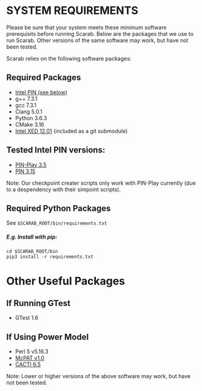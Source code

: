 # SYSTEM REQUIREMENTS

Please be sure that your system meets these minimum software prerequisits
before running Scarab. Below are the packages that we use to run Scarab.
Other versions of the same software may work, but have not been tested.

Scarab relies on the following software packages:

## Required Packages
* [Intel PIN (see below)](#tested-intel-pin-versions)
* g++ 7.3.1
* gcc 7.3.1
* Clang 5.0.1
* Python 3.6.3
* CMake 3.16
* [Intel XED 12.01](https://github.com/intelxed/xed/releases) (included as a git submodule)

## Tested Intel PIN versions:
* [PIN-Play 3.5](https://software.intel.com/en-us/articles/program-recordreplay-toolkit)
* [PIN 3.15](https://www.intel.com/content/www/us/en/developer/articles/tool/pin-a-binary-instrumentation-tool-downloads.html)

Note: Our checkpoint creater scripts only work with PIN-Play currently (due to a despendency with their simpoint scripts).

## Required Python Packages
See `$SCARAB_ROOT/bin/requirements.txt`

##### E.g. Install with pip:
```
cd $SCARAB_ROOT/bin
pip3 install -r requirements.txt
```

# Other Useful Packages

## If Running GTest
* GTest 1.6

## If Using Power Model
* Perl 5 v5.16.3
* [McPAT v1.0](http://www.hpl.hp.com/research/mcpat/)
* [CACTI 6.5](http://www.hpl.hp.com/research/cacti/)

Note: Lower or higher versions of the above software may work, but have not been tested.
